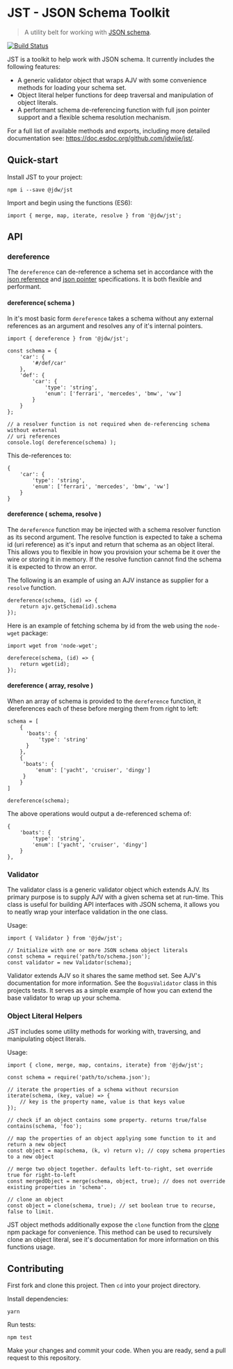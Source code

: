 JST - JSON Schema Toolkit
===

> A utility belt for working with [JSON schema](http://json-schema.org/).

[![Build Status](https://travis-ci.org/jdwije/jst.svg?branch=master)](https://travis-ci.org/jdwije/jst)

JST is a toolkit to help work with JSON schema. It currently includes the
following features:

- A generic validator object that wraps AJV with some convenience methods for
  loading your schema set.
- Object literal helper functions for deep traversal and manipulation of object
  literals.
- A performant schema de-referencing function with full json pointer support and
  a flexible schema resolution mechanism.

For a full list of available methods and exports, including more detailed
documentation see: https://doc.esdoc.org/github.com/jdwije/jst/.

## Quick-start

Install JST to your project:
```
npm i --save @jdw/jst
```

Import and begin using the functions (ES6):
```
import { merge, map, iterate, resolve } from '@jdw/jst';
```

## API

### dereference

The `dereference` can de-reference a schema set in accordance with the
[json reference](https://tools.ietf.org/html/draft-pbryan-zyp-json-ref-03) and
[json pointer](https://tools.ietf.org/html/rfc6901) specifications. It is both
flexible and performant.

#### dereference( schema )

In it's most basic form `dereference` takes a schema without any external
references as an argument and resolves any of it's internal pointers.

```
import { dereference } from '@jdw/jst';

const schema = {
    'car': {
        '#/def/car'
    },
    'def': {
        'car': {
            'type': 'string',
            'enum': ['ferrari', 'mercedes', 'bmw', 'vw']
        }
    }
};

// a resolver function is not required when de-referencing schema without external
// uri references
console.log( dereference(schema) );
```

This de-references to:

```
{
    'car': {
        'type': 'string',
        'enum': ['ferrari', 'mercedes', 'bmw', 'vw']
    }
}
```

#### dereference ( schema, resolve )

The `dereference` function may be injected with a schema resolver function as
its second argument. The resolve function is expected to take a schema id (uri
reference) as it's input and return that schema as an object literal. This
allows you to flexible in how you provision your schema be it over the wire or
storing it in memory. If the resolve function cannot find the schema it is
expected to throw an error.

The following is an example of using an AJV instance as supplier for a `resolve`
function.

```
dereference(schema, (id) => {
    return ajv.getSchema(id).schema
});
```

Here is an example of fetching schema by id from the web using the `node-wget`
package:

```
import wget from 'node-wget';

dereferece(schema, (id) => {
    return wget(id);
});
```

#### dereference ( array, resolve )

When an array of schema is provided to the `dereference` function, it
dereferences each of these before merging them from right to left:

```
schema = [
    {
      'boats': {
          'type': 'string'
      }
    },
    {
     'boats': {
         'enum': ['yacht', 'cruiser', 'dingy']
     }
    }
]

dereference(schema);
```

The above operations would output a de-referenced schema of:
```
{
    'boats': {
        'type': 'string',
        'enum': ['yacht', 'cruiser', 'dingy']
    }
},

```

### Validator

The validator class is a generic validator object which extends AJV. Its primary
purpose is to supply AJV with a given schema set at run-time. This class is
useful for building API interfaces with JSON schema, it allows you to neatly
wrap your interface validation in the one class.

Usage:

```
import { Validator } from '@jdw/jst';

// Initialize with one or more JSON schema object literals
const schema = require('path/to/schema.json');
const validator = new Validator(schema);
```

Validator extends AJV so it shares the same method set. See AJV's documentation
for more information. See the `BogusValidator` class in this projects tests. It
serves as a simple example of how you can extend the base validator to wrap up
your schema.

### Object Literal Helpers

JST includes some utility methods for working with, traversing, and manipulating
object literals.

Usage:

```
import { clone, merge, map, contains, iterate} from '@jdw/jst';

const schema = require('path/to/schema.json');

// iterate the properties of a schema without recursion
iterate(schema, (key, value) => {
    // key is the property name, value is that keys value
});

// check if an object contains some property. returns true/false
contains(schema, 'foo');

// map the properties of an object applying some function to it and return a new object
const object = map(schema, (k, v) return v); // copy schema properties to a new object

// merge two object together. defaults left-to-right, set override true for right-to-left
const mergedObject = merge(schema, object, true); // does not override existing properties in 'schema'.

// clone an object
const object = clone(schema, true); // set boolean true to recurse, false to limit.
```

JST object methods additionally expose the `clone` function from
the [clone](https://github.com/pvorb/node-clone) npm package for
convenience. This method can be used to recursively clone an object literal, see
it's documentation for more information on this functions usage.

## Contributing

First fork and clone this project. Then `cd` into your project directory.

Install dependencies:
```
yarn
```

Run tests:
```
npm test
```

Make your changes and commit your code. When you are ready, send a pull request
to this repository.


